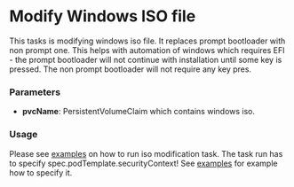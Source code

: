 # Modify Windows ISO file

This tasks is modifying windows iso file. It replaces prompt bootloader with non prompt one. This helps with automation of 
windows which requires EFI - the prompt bootloader will not continue with installation until some key is pressed. The non prompt 
bootloader will not require any key pres.

### Parameters

- **pvcName**: PersistentVolumeClaim which contains windows iso.


### Usage

Please see [examples](examples) on how to run iso modification task.
The task run has to specify spec.podTemplate.securityContext! See [examples](examples) for example how to specify it.
